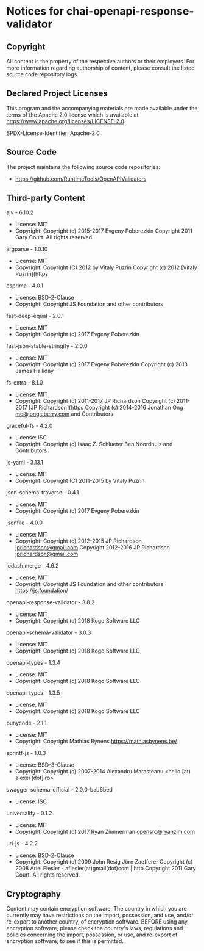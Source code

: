 # Notices for chai-openapi-response-validator

## Copyright

All content is the property of the respective authors or their employers.
For more information regarding authorship of content, please consult the
listed source code repository logs.

## Declared Project Licenses

This program and the accompanying materials are made available under the terms
of the Apache 2.0 license which is available at
https://www.apache.org/licenses/LICENSE-2.0.

SPDX-License-Identifier: Apache-2.0

## Source Code

The project maintains the following source code repositories:

 * https://github.com/RuntimeTools/OpenAPIValidators

## Third-party Content

ajv - 6.10.2
 * License: MIT
 * Copyright: Copyright (c) 2015-2017 Evgeny Poberezkin Copyright 2011 Gary Court. All rights reserved.

argparse - 1.0.10
 * License: MIT
 * Copyright: Copyright (C) 2012 by Vitaly Puzrin Copyright (c) 2012 [Vitaly Puzrin](https

esprima - 4.0.1
 * License: ﻿BSD-2-Clause
 * Copyright: Copyright JS Foundation and other contributors

fast-deep-equal - 2.0.1
 * License: MIT
 * Copyright: Copyright (c) 2017 Evgeny Poberezkin

fast-json-stable-stringify - 2.0.0
 * License: MIT
 * Copyright: Copyright (c) 2017 Evgeny Poberezkin  Copyright (c) 2013 James Halliday

fs-extra - 8.1.0
 * License: MIT
 * Copyright: Copyright (c) 2011-2017 JP Richardson Copyright (c) 2011-2017 [JP Richardson](https Copyright (c) 2014-2016 Jonathan Ong me@jongleberry.com and Contributors

graceful-fs - 4.2.0
 * License: ISC
 * Copyright: Copyright (c) Isaac Z. Schlueter  Ben Noordhuis  and Contributors

js-yaml - 3.13.1
 * License: MIT
 * Copyright: Copyright (C) 2011-2015 by Vitaly Puzrin

json-schema-traverse - 0.4.1
 * License: MIT
 * Copyright: Copyright (c) 2017 Evgeny Poberezkin

jsonfile - 4.0.0
 * License: MIT
 * Copyright: Copyright (c) 2012-2015  JP Richardson <jprichardson@gmail.com> Copyright 2012-2016  JP Richardson  <jprichardson@gmail.com>

lodash.merge - 4.6.2
 * License: MIT
 * Copyright: Copyright JS Foundation and other contributors <https://js.foundation/>

openapi-response-validator - 3.8.2
 * License: MIT
 * Copyright: Copyright (c) 2018 Kogo Software LLC

openapi-schema-validator - 3.0.3
 * License: MIT
 * Copyright: Copyright (c) 2018 Kogo Software LLC

openapi-types - 1.3.4
 * License: MIT
 * Copyright: Copyright (c) 2018 Kogo Software LLC

openapi-types - 1.3.5
 * License: MIT
 * Copyright: Copyright (c) 2018 Kogo Software LLC

punycode - 2.1.1
 * License: MIT
 * Copyright: Copyright Mathias Bynens <https://mathiasbynens.be/>

sprintf-js - 1.0.3
 * License: BSD-3-Clause
 * Copyright: Copyright (c) 2007-2014  Alexandru Marasteanu <hello [at) alexei (dot] ro>

swagger-schema-official - 2.0.0-bab6bed
 * License: ISC

universalify - 0.1.2
 * License: MIT
 * Copyright: Copyright (c) 2017  Ryan Zimmerman <opensrc@ryanzim.com>

uri-js - 4.2.2
 * License: BSD-2-Clause
 * Copyright: Copyright (c) 2009 John Resig  Jörn Zaefferer Copyright (c) 2008 Ariel Flesler - aflesler(at)gmail(dot)com | http Copyright 2011 Gary Court. All rights reserved.


## Cryptography

Content may contain encryption software. The country in which you are currently
may have restrictions on the import, possession, and use, and/or re-export to
another country, of encryption software. BEFORE using any encryption software,
please check the country's laws, regulations and policies concerning the import,
possession, or use, and re-export of encryption software, to see if this is
permitted.
